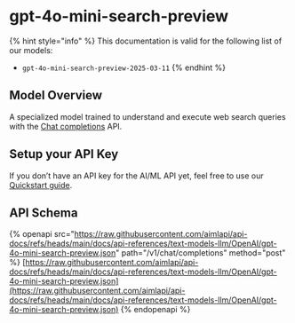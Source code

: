# gpt-4o-mini-search-preview

{% hint style="info" %}
This documentation is valid for the following list of our models:

* `gpt-4o-mini-search-preview-2025-03-11`
{% endhint %}

## Model Overview

A specialized model trained to understand and execute web search queries with the [Chat completions](../../../capabilities/completion-or-chat-models.md) API.

## Setup your API Key

If you don’t have an API key for the AI/ML API yet, feel free to use our [Quickstart guide](https://docs.aimlapi.com/quickstart/setting-up).

## API Schema

{% openapi src="https://raw.githubusercontent.com/aimlapi/api-docs/refs/heads/main/docs/api-references/text-models-llm/OpenAI/gpt-4o-mini-search-preview.json" path="/v1/chat/completions" method="post" %}
[https://raw.githubusercontent.com/aimlapi/api-docs/refs/heads/main/docs/api-references/text-models-llm/OpenAI/gpt-4o-mini-search-preview.json](https://raw.githubusercontent.com/aimlapi/api-docs/refs/heads/main/docs/api-references/text-models-llm/OpenAI/gpt-4o-mini-search-preview.json)
{% endopenapi %}

